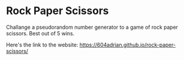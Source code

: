 # Rock Paper Scissors
Challange a pseudorandom number generator to a game of rock paper scissors. Best out of 5 wins.

Here's the link to the website: https://604adrian.github.io/rock-paper-scissors/
